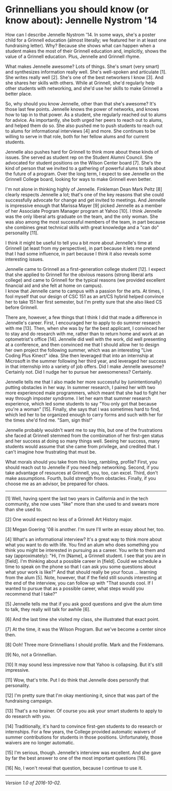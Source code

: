 Grinnellians you should know (or know about): Jennelle Nystrom '14
==================================================================

How can I describe Jennelle Nystrom '14.  In some ways, she's a
poster child for a Grinnell education (almost literally; we featured
her in at least one fundraising letter).  Why?  Because she shows
what can happen when a student makes the most of their Grinnell
education and, implicitly, shows the value of a Grinnell education.
Plus, Jennelle and Grinnell rhyme.

What makes Jennelle awesome?  Lots of things.  She's smart (very
smart) and synthesizes information really well.  She's well-spoken
and articulate [1].  She writes really well [2].  She's one of the
best networkers I know [3].  And she shares her skills with others.
While at Grinnell, she'd regularly help other students with networking,
and she'd use her skills to make Grinnell a better place.

So, why should you know Jennelle, other than that she's awesome?
It's those last few points.  Jennelle knows the power of networks,
and knows how to tap in to that power.  As a student, she regularly
reached out to alums for advice.  As importantly, she both urged
her peers to reach out to alums, and helped them do so.  She also
pushed me to push students to reach out to alums for informational
interviews [4] and more.  She continues to be willing to serve in
that role, both for her fellow alums and for current students.

Jennelle also pushes hard for Grinnell to think more about these
kinds of issues.  She served as student rep on the Student Alumni
Council.  She advocated for student positions on the Wilson Center
board [7].  She's the kind of person that we invited to a gathering
of powerful alums to talk about the future of a program.  Over the long
term, I expect to see Jennelle on the Grinnell College board, looking
for ways to make Grinnell even better.

I'm not alone in thinking highly of Jennelle.  Finkleman Dean Mark
Peltz [8] clearly respects Jennelle a lot; that's one of the key reasons
that she could successfully advocate for change and get invited to
meetings.  And Jennelle is impressive enough that Marissa Mayer [9]
picked Jennelle as a member of her Associate Program Manager program
at Yahoo [10].  I think Jennelle was the only liberal arts graduate on
the team, and the only woman.  She was also among the most successful
members of the team, in part because she combines great technical skills
with great knowledge and a "can do" personality [11].

I think it might be useful to tell you a bit more about Jennelle's
time at Grinnell (at least from my perspective), in part because it
lets me pretend that I had some influence, in part because I think it
also reveals some interesting issues.

Jennelle came to Grinnell as a first-generation college student [12].
I expect that she applied to Grinnell for the obvious reasons (strong
liberal arts college) and came to Grinnell for the typical reasons (we
provided excellent financial aid and she felt at home on campus).  
I know that Jennelle came to campus with a passion for the arts.  At
times, I fool myself that our design of CSC 151 as an art/CS hybrid
helped convince her to take 151 her first semester, but I'm pretty sure
that she also liked CS before Grinnell.

There are, however, a few things that I think I did that made a
difference in Jennelle's career.  First, I encouraged her to apply
to do summer research with me [13].  Then, when she was by far the
best applicant, I convinced her to stay and do research with me,
rather than to return home and work at an optometrist's office [14].
Jennelle did well with the work, did well presenting at a conference,
and then convinced me that I should allow her to design her own
project the following summer, which was an interesting "Live Coding
Plus Kinect" idea.  She then leveraged that into an internship at
Microsoft in the summer following her third year, and leveraged her
success in that internship into a variety of job offers.  Did I
make Jennelle awesome?  Certainly not.  Did I nudge her to pursue
her awesomeness?  Certainly.

Jennelle tells me that I also made her more successful by
(unintentionally) putting obstacles in her way.  In summer research,
I paired her with two more experienced male programmers, which meant
that she had to fight her way through imposter syndrome.  I let her
earn that summer research experience, which led some students to
say "You only got that because you're a woman" [15].  Finally, she
says that I was sometimes hard to find, which led her to be organized
enough to carry forms and such with her for the times she'd find
me.  "Sam, sign this!"

Jennelle probably wouldn't want me to say this, but one of the
frustrations she faced at Grinnell stemmed from the combination of
her first-gen status and her success at doing so many things well.
Seeing her success, many students would assume that she came from
privilege, and credited that.  I can't imagine how frustrating that
must be.

What morals should you take from this long, rambling, profile?  First,
you should reach out to Jennelle if you need help networking.  Second,
if you take advantage of resources at Grinnell, you, too, can excel.
Third, don't make assumptions.  Fourth, build strength from obstacles.
Finally, if you choose me as an advisor, be prepared for chaos.

---

[1] Well, having spent the last two years in California and in the tech
community, she now uses "like" more than she used to and swears more than
she used to.  

[2] One would expect no less of a Grinnell Art History major.

[3] Megan Goering '08 is another.  I'm sure I'll write an essay about
her, too.

[4] What's an informational interview?  It's a great way to think more
about what you want to do with life.  You find an alum who does something
you think you might be interested in pursuing as a career.  You write
to them and say (approximately): "Hi, I'm [Name], a Grinnell student.
I see that you are in [field].  I'm thinking about a possible career
in [field].  Could we schedule a time to speak on the phone so that I
can ask you some questions about what your work is like?"  And that should
really be your focus ... learning from the alum [5].  Note, however, that if
the field still sounds interesting at the end of the interview, you can
follow up with "That sounds cool.  If I wanted to pursue that as a
possible career, what steps would you recommend that I take?"

[5] Jennelle tells me that if you ask good questions and give the alum
time to talk, they really will talk for awhile [6].

[6] And the last time she visited my class, she illustrated that exact
point.

[7] At the time, it was the Wilson Program.  But we've become a center 
since then.

[8] Ooh!  Three more Grinnellians I should profile.  Mark and the
Finklemans.

[9] No, not a Grinnellian.

[10] It may sound less impressive now that Yahoo is collapsing.  But it's
still impressive.

[11] Wow, that's trite.  Put I do think that Jennelle does personify that
personality.  

[12] I'm pretty sure that I'm okay mentioning it, since that was part
of the fundraising campaign.

[13] That's a no brainer.  Of course you ask your smart students to apply
to do research with you.

[14] Traditionally, it's hard to convince first-gen students to do research
or internships.  For a few years, the College provided automatic waivers of
summer contributions for students in those positions.  Unfortunately,
those waivers are no longer automatic.

[15] I'm serious, though.  Jennelle's interview was excellent.  And she
gave by far the best answer to one of the most important questions [16].

[16] No, I won't reveal that question, because I continue to use it.

---

*Version 1.0 of 2016-10-02.*
